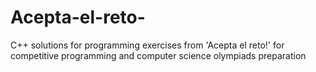# Acepta-el-reto-
C++ solutions for programming exercises from 'Acepta el reto!' for competitive programming and computer science olympiads preparation
